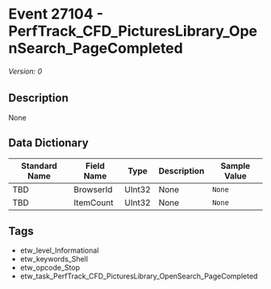 # Event 27104 - PerfTrack_CFD_PicturesLibrary_OpenSearch_PageCompleted
###### Version: 0

## Description
None

## Data Dictionary
|Standard Name|Field Name|Type|Description|Sample Value|
|---|---|---|---|---|
|TBD|BrowserId|UInt32|None|`None`|
|TBD|ItemCount|UInt32|None|`None`|

## Tags
* etw_level_Informational
* etw_keywords_Shell
* etw_opcode_Stop
* etw_task_PerfTrack_CFD_PicturesLibrary_OpenSearch_PageCompleted